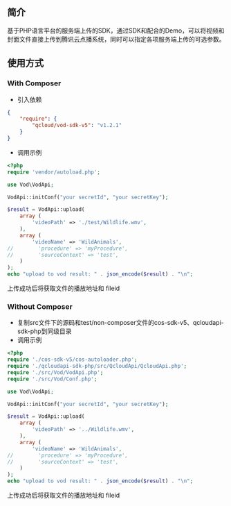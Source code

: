## 简介

基于PHP语言平台的服务端上传的SDK，通过SDK和配合的Demo，可以将视频和封面文件直接上传到腾讯云点播系统，同时可以指定各项服务端上传的可选参数。

## 使用方式

### With Composer
* 引入依赖

```json
{
    "require": {
        "qcloud/vod-sdk-v5": "v1.2.1"
    }
}
```
* 调用示例

```php
<?php
require 'vendor/autoload.php';

use Vod\VodApi;

VodApi::initConf("your secretId", "your secretKey");

$result = VodApi::upload(
    array (
        'videoPath' => './test/Wildlife.wmv',
    ),
    array (
        'videoName' => 'WildAnimals',
//        'procedure' => 'myProcedure',
//        'sourceContext' => 'test',
    )
);
echo "upload to vod result: " . json_encode($result) . "\n";
```
上传成功后将获取文件的播放地址和 fileid

### Without Composer

* 复制src文件下的源码和test/non-composer文件的cos-sdk-v5、qcloudapi-sdk-php到同级目录
* 调用示例
```php
<?php
require './cos-sdk-v5/cos-autoloader.php';
require './qcloudapi-sdk-php/src/QcloudApi/QcloudApi.php';
require './src/Vod/VodApi.php';
require './src/Vod/Conf.php';

use Vod\VodApi;

VodApi::initConf("your secretId", "your secretKey");

$result = VodApi::upload(
    array (
        'videoPath' => '../Wildlife.wmv',
    ),
    array (
        'videoName' => 'WildAnimals',
//        'procedure' => 'myProcedure',
//        'sourceContext' => 'test',
    )
);
echo "upload to vod result: " . json_encode($result) . "\n";
```
上传成功后将获取文件的播放地址和 fileid
